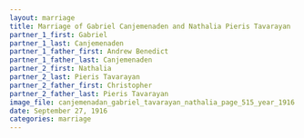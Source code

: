 ```yaml
---
layout: marriage
title: Marriage of Gabriel Canjemenaden and Nathalia Pieris Tavarayan
partner_1_first: Gabriel
partner_1_last: Canjemenaden
partner_1_father_first: Andrew Benedict
partner_1_father_last: Canjemenaden
partner_2_first: Nathalia
partner_2_last: Pieris Tavarayan
partner_2_father_first: Christopher
partner_2_father_last: Pieris Tavarayan
image_file: canjemenadan_gabriel_tavarayan_nathalia_page_515_year_1916
date: September 27, 1916
categories: marriage
---
```



